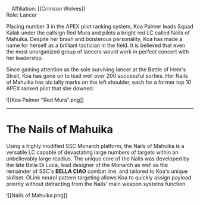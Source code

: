 ⠀
Affiliation: [[Crimson Wolves]]<br>Role: Lancer

Placing number 3 in the APEX pilot ranking system, Koa Palmer leads Squad Kalak under the callsign Red Mura and pilots a bright red LC called Nails of Mahuika. Despite her brash and boisterous personality, Koa has made a name for herself as a brilliant tactician in the field. It is believed that even the most unorganized group of lancers would work in perfect concert with her leadership.

Since gaining attention as the sole surviving lancer at the Battle of Hem's Strait, Koa has gone on to lead well over 200 successful sorties. Her Nails of Mahuika has six tally marks on the left shoulder, each for a former top 10 APEX ranked pilot that she downed.

![[Koa Palmer "Red Mura".png]]


---

# The Nails of Mahuika

Using a highly modified SSC Monarch platform, the Nails of Mahuika is a versatile LC capable of devastating large numbers of targets within an unbelievably large readius. The unique core of the Nails was developed by the late Bella Di Luca, lead designer of the Monarch as well as the remainder of SSC's **BELLA CIAO** combat line, and tailored to Koa's unique skillset. OLink neural pattern targeting allows Koa to quickly assign payload priority without detracting from the Nails' main weapon systems function.

![[Nails of Mahuika.png]]
